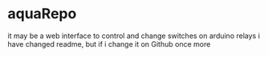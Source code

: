 # aquaRepo

it may be a web interface to control and change switches on arduino relays
i have changed readme, but if i change it on Github once more
